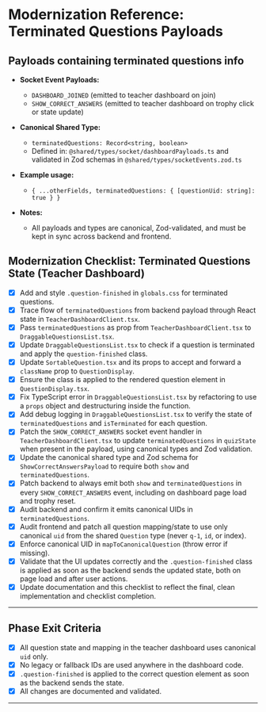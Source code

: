 # Modernization Reference: Terminated Questions Payloads

## Payloads containing terminated questions info

- **Socket Event Payloads:**
  - `DASHBOARD_JOINED` (emitted to teacher dashboard on join)
  - `SHOW_CORRECT_ANSWERS` (emitted to teacher dashboard on trophy click or state update)

- **Canonical Shared Type:**
  - `terminatedQuestions: Record<string, boolean>`
  - Defined in: `@shared/types/socket/dashboardPayloads.ts` and validated in Zod schemas in `@shared/types/socketEvents.zod.ts`

- **Example usage:**
  - `{ ...otherFields, terminatedQuestions: { [questionUid: string]: true } }`

- **Notes:**
  - All payloads and types are canonical, Zod-validated, and must be kept in sync across backend and frontend.

## Modernization Checklist: Terminated Questions State (Teacher Dashboard)

- [x] Add and style `.question-finished` in `globals.css` for terminated questions.
- [x] Trace flow of `terminatedQuestions` from backend payload through React state in `TeacherDashboardClient.tsx`.
- [x] Pass `terminatedQuestions` as prop from `TeacherDashboardClient.tsx` to `DraggableQuestionsList.tsx`.
- [x] Update `DraggableQuestionsList.tsx` to check if a question is terminated and apply the `question-finished` class.
- [x] Update `SortableQuestion.tsx` and its props to accept and forward a `className` prop to `QuestionDisplay`.
- [x] Ensure the class is applied to the rendered question element in `QuestionDisplay.tsx`.
- [x] Fix TypeScript error in `DraggableQuestionsList.tsx` by refactoring to use a `props` object and destructuring inside the function.
- [x] Add debug logging in `DraggableQuestionsList.tsx` to verify the state of `terminatedQuestions` and `isTerminated` for each question.
- [x] Patch the `SHOW_CORRECT_ANSWERS` socket event handler in `TeacherDashboardClient.tsx` to update `terminatedQuestions` in `quizState` when present in the payload, using canonical types and Zod validation.
- [x] Update the canonical shared type and Zod schema for `ShowCorrectAnswersPayload` to require both `show` and `terminatedQuestions`.
- [x] Patch backend to always emit both `show` and `terminatedQuestions` in every `SHOW_CORRECT_ANSWERS` event, including on dashboard page load and trophy reset.
- [x] Audit backend and confirm it emits canonical UIDs in `terminatedQuestions`.
- [x] Audit frontend and patch all question mapping/state to use only canonical `uid` from the shared `Question` type (never `q-1`, `id`, or index).
- [x] Enforce canonical UID in `mapToCanonicalQuestion` (throw error if missing).
- [x] Validate that the UI updates correctly and the `.question-finished` class is applied as soon as the backend sends the updated state, both on page load and after user actions.
- [x] Update documentation and this checklist to reflect the final, clean implementation and checklist completion.

---

## Phase Exit Criteria

- [x] All question state and mapping in the teacher dashboard uses canonical `uid` only.
- [x] No legacy or fallback IDs are used anywhere in the dashboard code.
- [x] `.question-finished` is applied to the correct question element as soon as the backend sends the state.
- [x] All changes are documented and validated.

---
